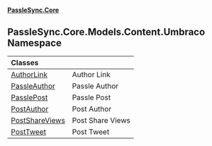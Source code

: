 #### [PassleSync.Core](index.md 'index')

## PassleSync.Core.Models.Content.Umbraco Namespace

| Classes | |
| :--- | :--- |
| [AuthorLink](PassleSync.Core.Models.Content.Umbraco.AuthorLink.md 'PassleSync.Core.Models.Content.Umbraco.AuthorLink') | Author Link |
| [PassleAuthor](PassleSync.Core.Models.Content.Umbraco.PassleAuthor.md 'PassleSync.Core.Models.Content.Umbraco.PassleAuthor') | Passle Author |
| [PasslePost](PassleSync.Core.Models.Content.Umbraco.PasslePost.md 'PassleSync.Core.Models.Content.Umbraco.PasslePost') | Passle Post |
| [PostAuthor](PassleSync.Core.Models.Content.Umbraco.PostAuthor.md 'PassleSync.Core.Models.Content.Umbraco.PostAuthor') | Post Author |
| [PostShareViews](PassleSync.Core.Models.Content.Umbraco.PostShareViews.md 'PassleSync.Core.Models.Content.Umbraco.PostShareViews') | Post Share Views |
| [PostTweet](PassleSync.Core.Models.Content.Umbraco.PostTweet.md 'PassleSync.Core.Models.Content.Umbraco.PostTweet') | Post Tweet |
